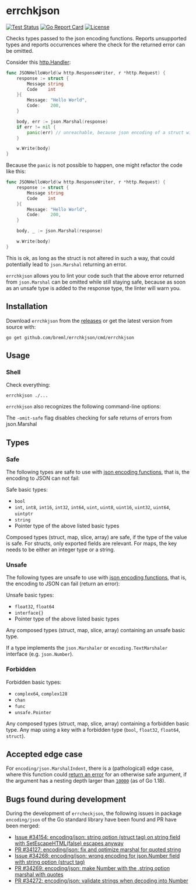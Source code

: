# errchkjson

[![Test Status](https://github.com/breml/errchkjson/actions/workflows/ci.yml/badge.svg)](https://github.com/breml/errchkjson/actions/workflows/ci.yml) [![Go Report Card](https://goreportcard.com/badge/github.com/breml/errchkjson)](https://goreportcard.com/report/github.com/breml/errchkjson) [![License](https://img.shields.io/badge/license-MIT-blue.svg)](LICENSE)

Checks types passed to the json encoding functions. Reports unsupported types and reports occurrences where the check for the returned error can be omitted.

Consider this [http.Handler](https://pkg.go.dev/net/http#Handler):

```Go
func JSONHelloWorld(w http.ResponseWriter, r *http.Request) {
	response := struct {
		Message string
		Code    int
	}{
		Message: "Hello World",
		Code:    200,
	}

	body, err := json.Marshal(response)
	if err != nil {
		panic(err) // unreachable, because json encoding of a struct with just a string and an int will never return an error.
	}

	w.Write(body)
}
```

Because the `panic` is not possible to happen, one might refactor the code like this:

```Go
func JSONHelloWorld(w http.ResponseWriter, r *http.Request) {
	response := struct {
		Message string
		Code    int
	}{
		Message: "Hello World",
		Code:    200,
	}

	body, _ := json.Marshal(response)

	w.Write(body)
}
```

This is ok, as long as the struct is not altered in such a way, that could potentially lead
to `json.Marshal` returning an error.

`errchkjson` allows you to lint your code such that the above error returned from `json.Marshal`
can be omitted while still staying safe, because as soon as an unsafe type is added to the
response type, the linter will warn you.

## Installation

Download `errchkjson` from the [releases](https://github.com/breml/errchkjson/releases) or get the latest version from source with:

```shell
go get github.com/breml/errchkjson/cmd/errchkjson
```

## Usage

### Shell

Check everything:

```shell
errchkjson ./...
```

`errchkjson` also recognizes the following command-line options:

The `-omit-safe` flag disables checking for safe returns of errors from json.Marshal

## Types

### Safe

The following types are safe to use with [json encoding functions](https://pkg.go.dev/encoding/json), that is, the encoding to JSON can not fail:

Safe basic types:

* `bool`
* `int`, `int8`, `int16`, `int32`, `int64`, `uint`, `uint8`, `uint16`, `uint32`, `uint64`, `uintptr`
* `string`
* Pointer type of the above listed basic types

Composed types (struct, map, slice, array) are safe, if the type of the value is
safe. For structs, only exported fields are relevant. For maps, the key needs to be either an integer type or a string.

### Unsafe

The following types are unsafe to use with [json encoding functions](https://pkg.go.dev/encoding/json), that is, the encoding to JSON can fail (return an error):

Unsafe basic types:

* `float32`, `float64`
* `interface{}`
* Pointer type of the above listed basic types

Any composed types (struct, map, slice, array) containing an unsafe basic type.

If a type implements the `json.Marshaler` or `encoding.TextMarshaler` interface (e.g. `json.Number`).

### Forbidden

Forbidden basic types:

* `complex64`, `complex128`
* `chan`
* `func`
* `unsafe.Pointer`

Any composed types (struct, map, slice, array) containing a forbidden basic type. Any map
using a key with a forbidden type (`bool`, `float32`, `float64`, `struct`).

## Accepted edge case

For `encoding/json.MarshalIndent`, there is a (pathological) edge case, where this
function could [return an error](https://cs.opensource.google/go/go/+/refs/tags/go1.18:src/encoding/json/scanner.go;drc=refs%2Ftags%2Fgo1.18;l=181) for an otherwise safe argument, if the argument has
a nesting depth larger than [`10000`](https://cs.opensource.google/go/go/+/refs/tags/go1.18:src/encoding/json/scanner.go;drc=refs%2Ftags%2Fgo1.18;l=144) (as of Go 1.18).

## Bugs found during development

During the development of `errcheckjson`, the following issues in package `encoding/json` of the Go standard library have been found and PR have been merged:

* [Issue #34154: encoding/json: string option (struct tag) on string field with SetEscapeHTML(false) escapes anyway](https://github.com/golang/go/issues/34154)
* [PR #34127: encoding/json: fix and optimize marshal for quoted string](https://github.com/golang/go/pull/34127)
* [Issue #34268: encoding/json: wrong encoding for json.Number field with string option (struct tag)](https://github.com/golang/go/issues/34268)
* [PR #34269: encoding/json: make Number with the ,string option marshal with quotes](https://github.com/golang/go/pull/34269)
* [PR #34272: encoding/json: validate strings when decoding into Number](https://github.com/golang/go/pull/34272)
